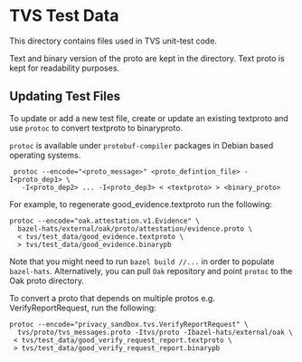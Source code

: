 # TVS Test Data

This directory contains files used in TVS unit-test code.

Text and binary version of the proto are kept in the directory. Text proto is
kept for readability purposes.

## Updating Test Files

To update or add a new test file, create or update an existing textproto and use
`protoc` to convert textproto to binaryproto.

`protoc` is available under `protobuf-compiler` packages in Debian based
operating systems.

```shell
 protoc --encode="<proto_message>" <proto_defintion_file> -I<proto_dep1> \
   -I<proto_dep2> ... -I<proto_dep3> < <textproto> > <binary_proto>
```

For example, to regenerate good\_evidence.textproto run the following:

```shell
protoc --encode="oak.attestation.v1.Evidence" \
  bazel-hats/external/oak/proto/attestation/evidence.proto \
  < tvs/test_data/good_evidence.textproto \
  > tvs/test_data/good_evidence.binarypb
```

Note that you might need to run `bazel build //...` in order to populate
`bazel-hats`. Alternatively, you can pull `Oak` repository and point `protoc` to
the Oak proto directory.

To convert a proto that depends on multiple protos e.g. VerifyReportRequest, run
the following:

```shell
protoc --encode="privacy_sandbox.tvs.VerifyReportRequest" \
  tvs/proto/tvs_messages.proto -Itvs/proto -Ibazel-hats/external/oak \
 < tvs/test_data/good_verify_request_report.textproto \
 > tvs/test_data/good_verify_request_report.binarypb
```
